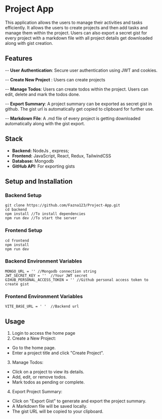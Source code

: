 
# Project App

This application allows the users to manage their activities and tasks efficiently. It allows the users to create projects and then add tasks and manage them within the project. Users can also export a secret gist for every project with a markdown file with all project details get downloaded along with gist creation.

## Features

-- **User Authentication**: Secure user authentication using JWT and cookies.

-- **Create New Project** : Users can create projects 

-- **Manage Todos**: Users can create todos within the project. Users can edit, delete and mark the todos done.

-- **Export Summary**: A project summary can be exported as secret gist in github. The gist url is automatically get copied to clipboard for further use.

-- **Markdown File**: A .md file of every project is getting downloaded automatically along with the gist export.

## Stack

- **Backend:** NodeJs , express;
- **Frontend:** JavaScript, React, Redux, TailwindCSS
- **Database:** Mongodb
- **GitHub API:** For exporting gists

## Setup and Installation

### Backend Setup

```
git clone https://github.com/Fazna123/Project-App.git
cd backend
npm install //To install dependencies
npm run dev //To start the server
```
### Frontend Setup

```
cd frontend
npm install
npm run dev
```

### Backend Environment Variables
```.Environment
MONGO_URL = '' //Mongodb connection string
JWT_SECRET_KEY = ''  //Your JWT secret
GIHUB_PERSONAL_ACCESS_TOKEN = '' //Github personal access token to create gist
```

### Frontend Environment Variables
```.Environment
VITE_BASE_URL = ' '  //Backend url
```


## Usage
1. Login to access the home page
1. Create a New Project:

- Go to the home page.
- Enter a project title and click "Create Project".
3. Manage Todos:

- Click on a project to view its details.
- Add, edit, or remove todos.
- Mark todos as pending or complete.
4. Export Project Summary:

- Click on "Export Gist" to generate and export the project summary.
- A Markdown file will be saved locally.
- The gist URL will be copied to your clipboard.


